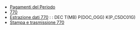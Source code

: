 - [Pagamenti del Periodo](Sorgenti/MB/SCP_SCH/C5SER_39A)
- [770](Sorgenti/OJ/PGM/P_C5DC03_I)
- [Estrazione dati 770](Sorgenti/OJ/PGM/P_C5DC150)
 :  : DEC T(MB) P(DOC_OGG) K(P_C5DC01G)
- [Stampa e trasmissione 770](Sorgenti/OJ/PGM/P_C5DC15A)
